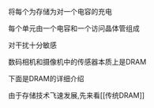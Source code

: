 将每个为存储为对一个电容的充电

每个单元由一个电容和一个访问晶体管组成

对干扰十分敏感

数码相机和摄像机中的传感器本质上是DRAM

下面是DRAM的详细介绍

由于存储技术飞速发展,先来看[[传统DRAM]]